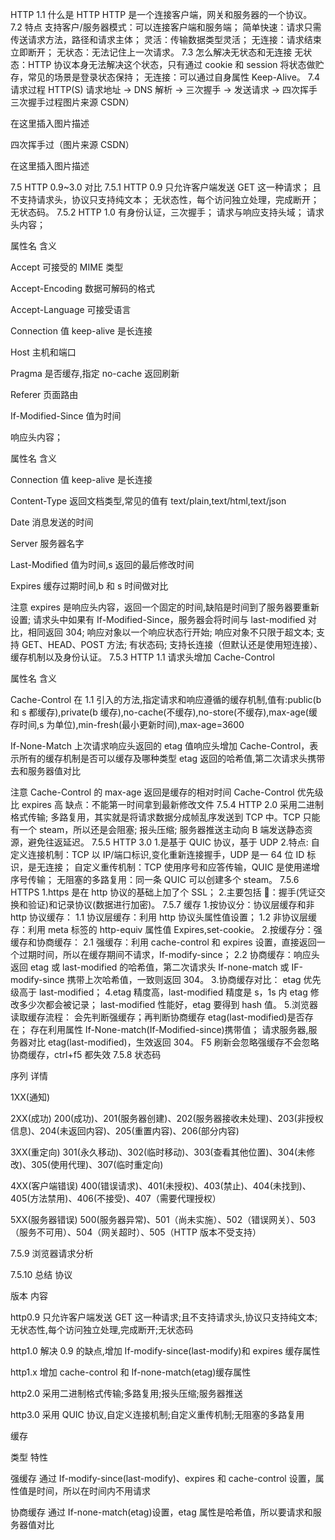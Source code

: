 HTTP
1.1 什么是 HTTP
HTTP 是一个连接客户端，网关和服务器的一个协议。
7.2 特点
支持客户/服务器模式：可以连接客户端和服务端；
简单快速：请求只需传送请求方法，路径和请求主体；
灵活：传输数据类型灵活；
无连接：请求结束立即断开；
无状态：无法记住上一次请求。
7.3 怎么解决无状态和无连接
无状态：HTTP 协议本身无法解决这个状态，只有通过 cookie 和 session 将状态做贮存，常见的场景是登录状态保持；
无连接：可以通过自身属性 Keep-Alive。
7.4 请求过程
HTTP(S) 请求地址 → DNS 解析 → 三次握手 → 发送请求 → 四次挥手
三次握手过程图片来源 CSDN）

在这里插入图片描述

四次挥手过（图片来源 CSDN）

在这里插入图片描述

7.5 HTTP 0.9~3.0 对比
7.5.1 HTTP 0.9
只允许客户端发送 GET 这一种请求；
且不支持请求头，协议只支持纯文本；
无状态性，每个访问独立处理，完成断开；
无状态码。
7.5.2 HTTP 1.0
有身份认证，三次握手；
请求与响应支持头域；
请求头内容；

属性名
含义

Accept
可接受的 MIME 类型

Accept-Encoding
数据可解码的格式

Accept-Language
可接受语言

Connection
值 keep-alive 是长连接

Host
主机和端口

Pragma
是否缓存,指定 no-cache 返回刷新

Referer
页面路由

If-Modified-Since
值为时间

响应头内容；

属性名
含义

Connection
值 keep-alive 是长连接

Content-Type
返回文档类型,常见的值有 text/plain,text/html,text/json

Date
消息发送的时间

Server
服务器名字

Last-Modified
值为时间,s 返回的最后修改时间

Expires
缓存过期时间,b 和 s 时间做对比

注意
expires 是响应头内容，返回一个固定的时间,缺陷是时间到了服务器要重新设置;
请求头中如果有 If-Modified-Since，服务器会将时间与 last-modified 对比，相同返回 304;
响应对象以一个响应状态行开始;
响应对象不只限于超文本;
支持 GET、HEAD、POST 方法;
有状态码;
支持长连接（但默认还是使用短连接）、缓存机制以及身份认证。
7.5.3 HTTP 1.1
请求头增加 Cache-Control

属性名
含义

Cache-Control
在 1.1 引入的方法,指定请求和响应遵循的缓存机制,值有:public(b 和 s 都缓存),private(b 缓存),no-cache(不缓存),no-store(不缓存),max-age(缓存时间,s 为单位),min-fresh(最小更新时间),max-age=3600

If-None-Match
上次请求响应头返回的 etag 值响应头增加 Cache-Control，表示所有的缓存机制是否可以缓存及哪种类型 etag 返回的哈希值,第二次请求头携带去和服务器值对比

注意
Cache-Control 的 max-age 返回是缓存的相对时间
Cache-Control 优先级比 expires 高
缺点：不能第一时间拿到最新修改文件
7.5.4 HTTP 2.0
采用二进制格式传输;
多路复用，其实就是将请求数据分成帧乱序发送到 TCP 中。TCP 只能有一个 steam，所以还是会阻塞;
报头压缩;
服务器推送主动向 B 端发送静态资源，避免往返延迟。
7.5.5 HTTP 3.0 1.是基于 QUIC 协议，基于 UDP 2.特点:
自定义连接机制：TCP 以 IP/端口标识,变化重新连接握手，UDP 是一 64 位 ID 标识，是无连接；
自定义重传机制：TCP 使用序号和应答传输，QUIC 是使用递增序号传输； 无阻塞的多路复用：同一条 QUIC 可以创建多个 steam。
7.5.6 HTTPS
1.https 是在 http 协议的基础上加了个 SSL； 2.主要包括 ：握手(凭证交换和验证)和记录协议(数据进行加密)。
7.5.7 缓存 1.按协议分：协议层缓存和非 http 协议缓存：
1.1 协议层缓存：利用 http 协议头属性值设置；
1.2 非协议层缓存：利用 meta 标签的 http-equiv 属性值 Expires,set-cookie。 2.按缓存分：强缓存和协商缓存：
2.1 强缓存：利用 cache-control 和 expires 设置，直接返回一个过期时间，所以在缓存期间不请求，If-modify-since；
2.2 协商缓存：响应头返回 etag 或 last-modified 的哈希值，第二次请求头 If-none-match 或 IF-modify-since 携带上次哈希值，一致则返回 304。 3.协商缓存对比： etag 优先级高于 last-modified；
4.etag 精度高，last-modified 精度是 s，1s 内 etag 修改多少次都会被记录； last-modified 性能好，etag 要得到 hash 值。 5.浏览器读取缓存流程：
会先判断强缓存；再判断协商缓存 etag(last-modified)是否存在；
存在利用属性 If-None-match(If-Modified-since)携带值；
请求服务器,服务器对比 etag(last-modified)，生效返回 304。
F5 刷新会忽略强缓存不会忽略协商缓存，ctrl+f5 都失效
7.5.8 状态码

序列
详情

1XX(通知)

2XX(成功)
200(成功)、201(服务器创建)、202(服务器接收未处理)、203(非授权信息)、204(未返回内容)、205(重置内容)、206(部分内容)

3XX(重定向)
301(永久移动)、302(临时移动)、303(查看其他位置)、304(未修改)、305(使用代理)、307(临时重定向)

4XX(客户端错误)
400(错误请求)、401(未授权)、403(禁止)、404(未找到)、405(方法禁用)、406(不接受)、407（需要代理授权）

5XX(服务器错误)
500(服务器异常)、501（尚未实施）、502（错误网关）、503（服务不可用）、504（网关超时）、505（HTTP 版本不受支持）

7.5.9 浏览器请求分析

7.5.10 总结
协议

版本
内容

http0.9
只允许客户端发送 GET 这一种请求;且不支持请求头,协议只支持纯文本;无状态性,每个访问独立处理,完成断开;无状态码

http1.0 解决 0.9 的缺点,增加 If-modify-since(last-modify)和 expires 缓存属性

http1.x
增加 cache-control 和 If-none-match(etag)缓存属性

http2.0
采用二进制格式传输;多路复用;报头压缩;服务器推送

http3.0
采用 QUIC 协议,自定义连接机制;自定义重传机制;无阻塞的多路复用

缓存

类型
特性

强缓存
通过 If-modify-since(last-modify)、expires 和 cache-control 设置，属性值是时间，所以在时间内不用请求

协商缓存
通过 If-none-match(etag)设置，etag 属性是哈希值，所以要请求和服务器值对比
